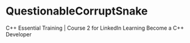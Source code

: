 # QuestionableCorruptSnake
C++ Essential Training | Course 2 for LinkedIn Learning Become a C++ Developer
